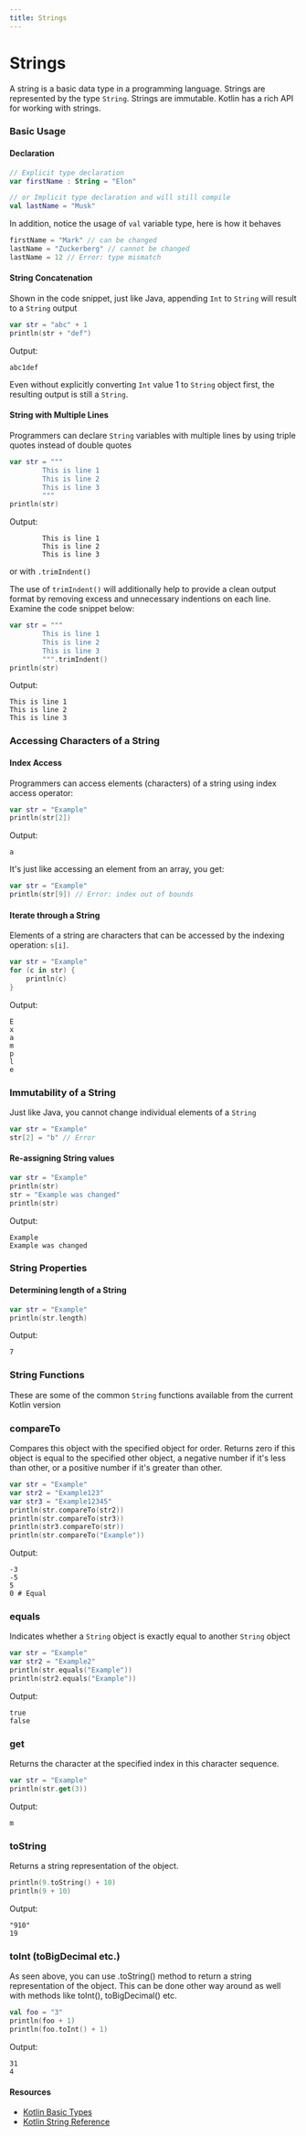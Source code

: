 ```yaml
---
title: Strings
---
```


# Strings

A string is a basic data type in a programming language. Strings are represented by the type `String`. Strings are immutable. Kotlin has a rich API for working with strings.

### Basic Usage

#### Declaration

```kotlin
// Explicit type declaration
var firstName : String = "Elon"

// or Implicit type declaration and will still compile
val lastName = "Musk"
```

In addition, notice the usage of `val` variable type, here is how it behaves

```kotlin
firstName = "Mark" // can be changed
lastName = "Zuckerberg" // cannot be changed
lastName = 12 // Error: type mismatch
```

#### String Concatenation

Shown in the code snippet, just like Java, appending `Int` to
`String` will result to a `String` output

```kotlin
var str = "abc" + 1
println(str + "def")
```

Output:

```shell
abc1def
```

Even without explicitly converting `Int` value 1 to `String` object first, the resulting output is still a `String`.

#### String with Multiple Lines

Programmers can declare `String` variables with multiple lines by using triple quotes instead of double quotes

```kotlin
var str = """
        This is line 1
        This is line 2
        This is line 3
        """
println(str)
```

Output:

```shell
        This is line 1
        This is line 2
        This is line 3
```

or with `.trimIndent()`

The use of `trimIndent()` will additionally help to provide a clean output format by removing excess and unnecessary indentions on each line. Examine the code snippet below:

```kotlin
var str = """
        This is line 1
        This is line 2
        This is line 3
        """.trimIndent()
println(str)
```

Output:

```shell
This is line 1
This is line 2
This is line 3
```

### Accessing Characters of a String

#### Index Access
Programmers can access elements (characters) of a string using index access operator:

```kotlin
var str = "Example"
println(str[2])
```

Output:

```shell
a
```

It's just like accessing an element from an array, you get:

```kotlin
var str = "Example"
println(str[9]) // Error: index out of bounds
```

#### Iterate through a String

Elements of a string are characters that can be accessed by the indexing operation: `s[i]`. 

```kotlin
var str = "Example"
for (c in str) {
    println(c)
}
```

Output:

```shell
E
x
a
m
p
l
e
```

### Immutability of a String

Just like Java, you cannot change individual elements of a `String`

```kotlin
var str = "Example"
str[2] = "b" // Error
```

#### Re-assigning String values

```kotlin
var str = "Example"
println(str)
str = "Example was changed"
println(str)
```

Output:

```shell
Example
Example was changed
```

### String Properties

#### Determining length of a String

```kotlin
var str = "Example"
println(str.length)
```

Output:

```shell
7
```

### String Functions

These are some of the common `String` functions available from the current Kotlin version

### compareTo

Compares this object with the specified object for order. Returns zero if this object is equal to the specified other object, a negative number if it's less than other, or a positive number if it's greater than other.

```kotlin
var str = "Example"
var str2 = "Example123"
var str3 = "Example12345"
println(str.compareTo(str2))
println(str.compareTo(str3))
println(str3.compareTo(str))
println(str.compareTo("Example"))
```

Output:

```shell
-3
-5
5
0 # Equal
```

### equals

Indicates whether a `String` object is exactly equal to another `String` object

```kotlin
var str = "Example"
var str2 = "Example2"
println(str.equals("Example"))
println(str2.equals("Example"))
```

Output:

```shell
true
false
```

### get

Returns the character at the specified index in this character sequence.

``` kotlin
var str = "Example"
println(str.get(3))
```

Output:

```shell
m
```

### toString

Returns a string representation of the object.

```kotlin
println(9.toString() + 10)
println(9 + 10)
```

Output:

```shell
"910"
19
```

### toInt (toBigDecimal etc.)

As seen above, you can use .toString() method to return a string representation of the object. This can be done other way around as well with methods like toInt(), toBigDecimal() etc.

```kotlin
val foo = "3"
println(foo + 1)
println(foo.toInt() + 1)
```

Output:
```shell
31
4
```

#### Resources

* [Kotlin Basic Types](https://kotlinlang.org/docs/reference/basic-types.html)
* [Kotlin String Reference](https://kotlinlang.org/api/latest/jvm/stdlib/kotlin/-string/index.html)
